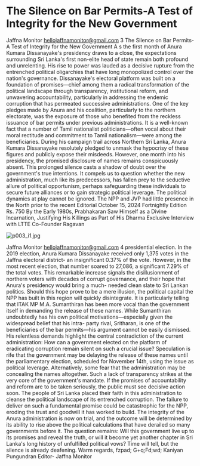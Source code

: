 # The Silence on Bar Permits-A Test of Integrity for the New Government

Jaffna Monitor
hellojaffnamonitor@gmail.com
3
The Silence on Bar Permits-A Test of 
Integrity for the New Government
A
s the first month of Anura Kumara Dissanayake's 
presidency draws to a close, the expectations 
surrounding Sri Lanka's first non-elite head of state 
remain both profound and unrelenting. His rise to power was 
lauded as a decisive rupture from the entrenched political 
oligarchies that have long monopolized control over the 
nation's governance. Dissanayake's electoral platform was 
built on a foundation of promises—chief among them a radical 
transformation of the political landscape through transparency, 
institutional reform, and unwavering accountability, particularly 
in addressing the endemic corruption that has permeated 
successive administrations.
One of the key pledges made by Anura and his coalition, 
particularly to the northern electorate, was the exposure of those 
who benefited from the reckless issuance of bar permits under 
previous administrations. It is a well-known fact that a number 
of Tamil nationalist politicians—often vocal about their moral 
rectitude and commitment to Tamil nationalism—were among 
the beneficiaries.
During his campaign trail across Northern Sri Lanka, 
Anura Kumara Dissanayake resolutely pledged to unmask 
the hypocrisy of these figures and publicly expose their 
misdeeds. However, one month into his presidency, the 
promised disclosure of names remains conspicuously absent. 
This prolonged silence casts a shadow of doubt over the 
government's true intentions. It compels us to question whether 
the new administration, much like its predecessors, has fallen 
prey to the seductive allure of political opportunism, perhaps 
safeguarding these individuals to secure future alliances or to 
gain strategic political leverage.
The political dynamics at play cannot be ignored. The NPP 
and JVP had little presence in the North prior to the recent 
Editorial
October 15, 2024
Fortnightly Edition
Rs. 750
By the Early 1980s, 
Prabhakaran  Saw Himself as 
a Divine Incarnation, Justifying His 
Killings as Part of His Dharma
Exclusive Interview with LTTE Co-Founder Ragavan

![p003_i1.jpg](images_out/003_the_silence_on_bar_permits_a_test_of_integrity_for/p003_i1.jpg)

Jaffna Monitor
hellojaffnamonitor@gmail.com
4
presidential election. In the 
2019 election, Anura Kumara 
Dissanayake received only 1,375 
votes in the Jaffna electoral district-
an insignificant 0.37% of the 
vote. However, in the most recent 
election, that number soared to 
27,086, a significant 7.29% of the 
total votes.
This remarkable increase signals the 
disillusionment of northern voters 
with decades of corrupt governance, 
and their hope that Anura's 
presidency would bring a much-
needed clean slate to Sri Lankan 
politics. Should this hope prove 
to be a mere illusion, the political 
capital the NPP has built in this 
region will quickly disintegrate.
It is particularly telling that ITAK 
MP M.A. Sumanthiran has been 
more vocal than the government 
itself in demanding the release of 
these names. While Sumanthiran 
undoubtedly has his own political 
motivations—especially given the 
widespread belief that his intra-
party rival, Sritharan, is one of the 
beneficiaries of the bar permits—his 
argument cannot be easily dismissed. 
His relentless demands highlight 
the central contradiction of the 
current administration: How can a 
government elected on the platform 
of eradicating corruption remain 
silent on such a crucial issue?
Speculation is rife that the 
government may be delaying the 
release of these names until the 
parliamentary election, scheduled 
for November 14th, using the 
issue as political leverage. 
Alternatively, some fear that the 
administration may be concealing 
the names altogether. Such a lack 
of transparency strikes at the very 
core of the government's mandate. If 
the promises of accountability and 
reform are to be taken seriously, the 
public must see decisive action soon.
The people of Sri Lanka placed 
their faith in this administration to 
cleanse the political landscape of its 
entrenched corruption. The failure 
to deliver on such a fundamental 
promise could be catastrophic for the 
NPP, eroding the trust and goodwill 
it has worked to build. The integrity 
of the Anura administration is now 
on trial, and the outcome will be 
determined by its ability to rise 
above the political calculations that 
have derailed so many governments 
before it.
The question remains: Will this 
government live up to its promises 
and reveal the truth, or will it 
become yet another chapter in Sri 
Lanka's long history of unfulfilled 
political vows? Time will tell, but 
the silence is already deafening.
Warm regards,
fzpad; G+q;Fd;wd;
Kaniyan Pungundran
Editor- Jaffna Monitor

